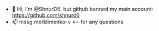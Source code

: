 - 👋 Hi, I’m @ShnurD6, but github banned my main account: https://github.com/shnurd6
- 📫 mssg.me/klimenko-v <-- for any questions
